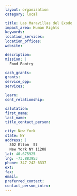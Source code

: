 ```yaml
---
layout: organization
category: local

title: Las Maravillas del Exodo
impact_area: Human Rights
keywords: 
location_services: 
location_offices: 
website: 

description: 
mission: |
  Food Pantry

cash_grants: 
grants: 
service_opp: 
services: 

learn: 
cont_relationship: 

salutation: 
first_name: 
last_name: 
title_contact_person: 

city: New York
state: NY
address: |
  302 Elton  St  
  New York NY 11208
lat: 40.675925
lng: -73.883953
phone: 347-242-6337
ext: 
fax: 
email: 
preferred_contact: 
contact_person_intro: 
---
```

